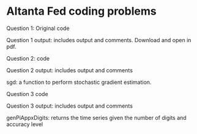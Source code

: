 # Altanta Fed coding problems

Question 1: Original code

Question 1 output: includes output and comments. Download and open in pdf. 

Question 2: code

Question 2 output: includes output and comments

sgd: a function to perform stochastic gradient estimation. 

Question 3 code

Question 3 output: includes output and comments

genPiAppxDigits: returns the time series given the number of digits and accuracy level
